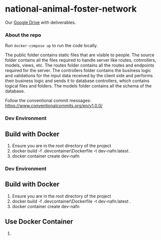 # national-animal-foster-network
Our [Google Drive](https://drive.google.com/drive/folders/1v4oih-Gpp7fPcSHc0dv7b-6wEGCuGsdT?usp=sharing) with deliverables.

### About the repo
Run `docker-compose up` to run the code locally.

The public folder contains static files that are visible to people. The source folder contains all the files required to handle server like routes, cotnrollers, models, views, etc. The routes folder contains all the routes and endpoints required for the server. The controllers folder contains the business logic and validations for the input data received by the client side and performs their business logic and sends it to database controllers, which contains logical files and folders. The models folder contains all the schema of the database. 

Follow the conventional commit messages: https://www.conventionalcommits.org/en/v1.0.0/


### Dev Environment

## Build with Docker
1) Ensure you are in the root directory of the project
2) docker build -f .devcontainer\Dockerfile -t dev-nafn:latest .
3) docker container create dev-nafn

### Dev Environment

## Build with Docker
1) Ensure you are in the root directory of the project
2) docker build -f .devcontainer\Dockerfile -t dev-nafn:latest .
3) docker container create dev-nafn

## Use Docker Container
1) 